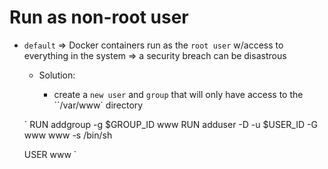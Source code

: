 # Run as non-root user

- `default` => Docker containers run as the `root user` w/access to everything in the system => a security breach can be disastrous

    - Solution:

      - create a `new user` and `group` that will only have access to the ``/var/www` directory


  ` RUN addgroup -g $GROUP_ID www
    RUN adduser -D -u $USER_ID -G www www -s /bin/sh

    USER www `

    
